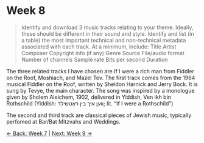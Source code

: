 # Week 8
> Identify and download 3 music tracks relating to your theme. Ideally, these should be different in their sound and style.
Identify and list (in a table) the most important technical and non-technical metadata associated with each track. At a minimum, include:
Title
Artist
Composer
Copyright info (if any)
Genre
Source
File/audio format
Number of channels
Sample rate
Bits per second
Duration

The three related tracks I have chosen are If I were a rich man from Fiddler on the Roof, Moshiach, and Mazel Tov. The first track comes from the 1964 musical Fiddler on the Roof, written by Sheldon Harnick and Jerry Bock. It is sung by Tevye, the main character. The song was inspired by a monologue given by Sholem Aleichem, 1902, delivered in Yiddish, Ven ikh bin Rothschild (Yiddish: װען איך בין ראָטשילד; lit. “If I were a Rothschild”)

The second and third track are classical pieces of Jewish music, typically perfomed at Bar/Bat Mitzvahs and Weddings.

[← Back: Week 7](page7.md) | [Next: Week 9 →](page9.md)
